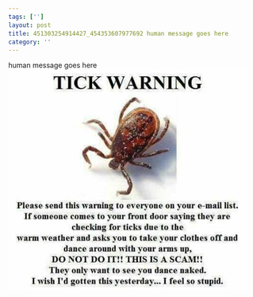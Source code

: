```yaml
---
tags: ['']
layout: post
title: 451303254914427_454353607977692 human message goes here
category: ''
---
```

human message goes here
![451303254914427_454353607977692](/uploads/2013-3-19-451303254914427_454353607977692-human-message-goes-here.jpg)
